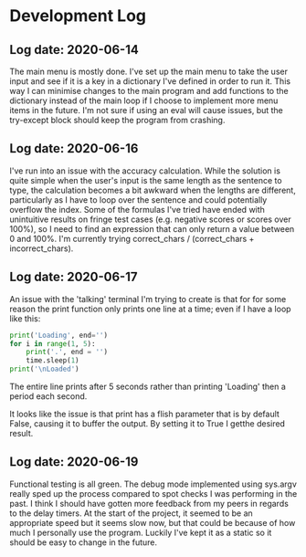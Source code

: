 # Development Log

## Log date: 2020-06-14
The main menu is mostly done. I've set up the main menu to take the user input and see if it is a key in a dictionary I've defined in order to run it. This way I can minimise changes to the main program and add functions to the dictionary instead of the main loop if I choose to implement more menu items in the future. I'm not sure if using an eval will cause issues, but the try-except block should keep the program from crashing.

## Log date: 2020-06-16
I've run into an issue with the accuracy calculation. While the solution is quite simple when the user's input is the same length as the sentence to type, the calculation becomes a bit awkward when the lengths are different, particularly as I have to loop over the sentence and could potentially overflow the index. Some of the formulas I've tried have ended with unintuitive results on fringe test cases (e.g. negative scores or scores over 100%), so I need to find an expression that can only return a value between 0 and 100%. I'm currently trying correct_chars / (correct_chars + incorrect_chars).

## Log date: 2020-06-17
An issue with the 'talking' terminal I'm trying to create is that for for some reason the print function only prints one line at a time; even if I have a loop like this:  

```python
print('Loading', end='')
for i in range(1, 5):
    print('.', end = '')
    time.sleep(1)
print('\nLoaded')
```
The entire line prints after 5 seconds rather than printing 'Loading' then a period each second.  

It looks like the issue is that print has a flish parameter that is by default False, causing it to buffer the output. By setting it to True I getthe desired result.

## Log date: 2020-06-19
Functional testing is all green. The debug mode implemented using sys.argv really sped up the process compared to spot checks I was performing in the past. I think I should have gotten more feedback from my peers in regards to the delay timers. At the start of the project, it seemed to be an appropriate speed but it seems slow now, but that could be because of how much I personally use the program. Luckily I've kept it as a static so it should be easy to change in the future.